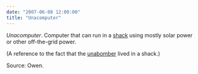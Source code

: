 ```yaml
---
date: "2007-06-08 12:00:00"
title: "Unacomputer"
---
```




<em>Unacomputer</em>. Computer that can run in a [shack](https://en.wikipedia.org/wiki/Shack) using mostly solar power or other off-the-grid power.

(A reference to the fact that the [unabomber](https://en.wikipedia.org/wiki/Unabomber) lived in a shack.)

Source: Owen.


